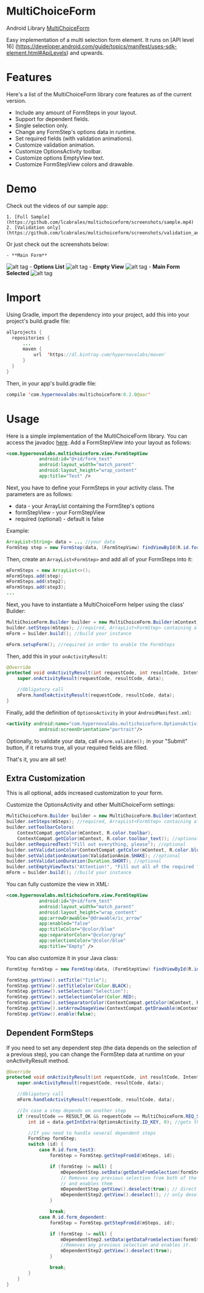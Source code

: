 # MultiChoiceForm
Android Library [MultiChoiceForm](https://github.com/lcabrales/multichoiceform)

Easy implementation of a multi selection form element. It runs on [API level 16]
(https://developer.android.com/guide/topics/manifest/uses-sdk-element.html#ApiLevels) and upwards.

# Features

Here's a list of the MultiChoiceForm library core features as of the current version.

  * Include any amount of FormSteps in your layout.
  * Support for dependent fields.
  * Single selection only.
  * Change any FormStep's options data in runtime.
  * Set required fields (with validation animations).
  * Customize validation animation.
  * Customize OptionsActivity toolbar.
  * Customize options EmptyView text.
  * Customize FormStepView colors and drawable.

# Demo

Check out the videos of our sample app:

    1. [Full Sample](https://github.com/lcabrales/multichoiceform/screenshots/sample.mp4)
    2. [Validation only](https://github.com/lcabrales/multichoiceform/screenshots/validation_animation.mp4)

Or just check out the screenshots below:

    - **Main Form**
![alt tag](https://github.com/lcabrales/multichoiceform/screenshots/main_form.png)
    - **Options List**
![alt tag](https://github.com/lcabrales/multichoiceform/screenshots/options_list.png)
    - **Empty View**
![alt tag](https://github.com/lcabrales/multichoiceform/screenshots/options_empty_view.png)
    - **Main Form Selected**
![alt tag](https://github.com/lcabrales/multichoiceform/screenshots/main_form_selections.png)

# Import

Using Gradle, import the dependency into your project, add this into your project's build.gradle file:

```java
allprojects {
  repositories {
      ...
      maven {
          url  'https://dl.bintray.com/hypernovalabs/maven'
      }
  }
}
```

Then, in your app's build.gradle file:
```java
compile 'com.hypernovalabs:multichoiceform:0.2.0@aar'
```

# Usage

Here is a simple implementation of the MultiChoiceForm library. You can access the javadoc
[here](https://github.com/lcabrales/multichoiceform/javadoc/v0.2.0/index.html).
Add a FormStepView into your layout as follows:

```xml
<com.hypernovalabs.multichoiceform.view.FormStepView
            android:id="@+id/form_test"
            android:layout_width="match_parent"
            android:layout_height="wrap_content"
            app:title="Test" />
```

Next, you have to define your FormSteps in your activity class. The parameters are as follows:
  * data - your ArrayList<String> containing the FormStep's options
  * formStepView - your FormStepView
  * required (optional) - default is false
  
Example:

```java
ArrayList<String> data = ... //your data
FormStep step = new FormStep(data, (FormStepView) findViewById(R.id.form_test), true);
```

Then, create an `ArrayList<FormStep>` and add all of your FormSteps into it:
```java
mFormSteps = new ArrayList<>();
mFormSteps.add(step);
mFormSteps.add(step2);
mFormSteps.add(step3);
...
```

Next, you have to instantiate a MultiChoiceForm helper using the class' Builder:

```java
MultiChoiceForm.Builder builder = new MultiChoiceForm.Builder(mContext);
builder.setSteps(mSteps); //required, ArrayList<FormStep> containing all of your FormSteps
mForm = builder.build(); //build your instance

mForm.setupForm(); //required in order to enable the FormSteps
```

Then, add this in your `onActivityResult`:
```java
@Override
protected void onActivityResult(int requestCode, int resultCode, Intent data) {
    super.onActivityResult(requestCode, resultCode, data);

    //Obligatory call
    mForm.handleActivityResult(requestCode, resultCode, data);
}
```

Finally, add the definition of `OptionsActivity` in your `AndroidManifest.xml`:
```xml
<activity android:name="com.hypernovalabs.multichoiceform.OptionsActivity"
            android:screenOrientation="portrait"/>
```

Optionally, to validate your data, call `mForm.validate();` in your "Submit" button,
if it returns true, all your required fields are filled.

That's it, you are all set!

## Extra Customization

This is all optional, adds increased customization to your form.

Customize the OptionsActivity and other MultiChoiceForm settings:

```java
MultiChoiceForm.Builder builder = new MultiChoiceForm.Builder(mContext);
builder.setSteps(mSteps); //required, ArrayList<FormStep> containing all of your FormSteps
builder.setToolbarColors(
    ContextCompat.getColor(mContext, R.color.toolbar),
    ContextCompat.getColor(mContext, R.color.toolbar_text)); //optional
builder.setRequiredText("Fill out everything, please"); //optional
builder.setValidationColor(ContextCompat.getColor(mContext, R.color.bluet)); //optional
builder.setValidationAnimation(ValidationAnim.SHAKE); //optional
builder.setValidationDuration(Duration.SHORT); //optional
builder.setEmptyViewTexts("Attention!", "Fill out all of the required fields, please"); //optional
mForm = builder.build(); //build your instance
```

You can fully customize the view in XML:

```xml
<com.hypernovalabs.multichoiceform.view.FormStepView
            android:id="@+id/form_test"
            android:layout_width="match_parent"
            android:layout_height="wrap_content"
            app:arrowDrawable="@drawable/ic_arrow"
            app:enabled="false"
            app:titleColor="@color/blue"
            app:separatorColor="@color/gray"
            app:selectionColor="@color/blue"
            app:title="Empty" />
```
  
You can also customize it in your Java class:
  
```java
FormStep formStep = new FormStep(data, (FormStepView) findViewById(R.id.form_test), true);

formStep.getView().setTitle("Title");
formStep.getView().setTitleColor(Color.BLACK);
formStep.getView().setSelection("Selection");
formStep.getView().setSelectionColor(Color.RED);
formStep.getView().setSeparatorColor(ContextCompat.getColor(mContext, R.color.red));
formStep.getView().setArrowImageView(ContextCompat.getDrawable(mContext, R.drawable.ic_action_arrow));
formStep.getView().enable(false);
```

## Dependent FormSteps

If you need to set any dependent step (the data depends on the selection of a previous step),
you can change the FormStep data at runtime on your onActivityResult method.

```java
@Override
protected void onActivityResult(int requestCode, int resultCode, Intent data) {
    super.onActivityResult(requestCode, resultCode, data);

    //Obligatory call
    mForm.handleActivityResult(requestCode, resultCode, data);

    //In case a step depends on another step
    if (resultCode == RESULT_OK && requestCode == MultiChoiceForm.REQ_SELECTION) {
        int id = data.getIntExtra(OptionsActivity.ID_KEY, 0); //gets the resId of the selected FormStep

        //If you need to handle several dependent steps
        FormStep formStep;
        switch (id) {
            case R.id.form_test3:
                formStep = FormStep.getStepFromId(mSteps, id);

                if (formStep != null) {
                    mDependentStep.setData(getDataFromSelection(formStep.getView().getSelection(), 5));
                    // Removes any previous selection from both of the dependent FormSteps fields
                    // and enables them
                    mDependentStep.getView().deselect(true); // direct child, enables it
                    mDependentStep2.getView().deselect(); // only deselects, still has a parent deselected
                }

                break;
            case R.id.form_dependent:
                formStep = FormStep.getStepFromId(mSteps, id);

                if (formStep != null) {
                    mDependentStep2.setData(getDataFromSelection(formStep.getView().getSelection(), 5));
                    //Removes any previous selection and enables it.
                    mDependentStep2.getView().deselect(true);
                }

                break;
        }
    }
}
```
